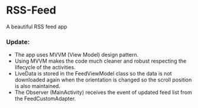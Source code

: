 # RSS-Feed
A beautiful RSS feed app

### Update:

* The app uses MVVM (View Model) design pattern.
* Using MVVM makes the code much cleaner and robust respecting the lifecycle of the activities.
* LiveData is stored in the FeedViewModel class so the data is not downloaded again when the orientation is changed so the scroll position is also maintained.
* The Observer (MainActivity) receives the event of updated feed list from the FeedCustomAdapter.
